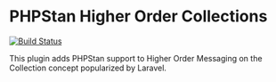 # PHPStan Higher Order Collections

[![Build Status](https://travis-ci.com/szepeviktor/phpstan-higher-order-collections.svg?branch=master)](https://travis-ci.com/szepeviktor/phpstan-higher-order-collections)

This plugin adds PHPStan support to Higher Order Messaging on the Collection concept popularized by Laravel.
